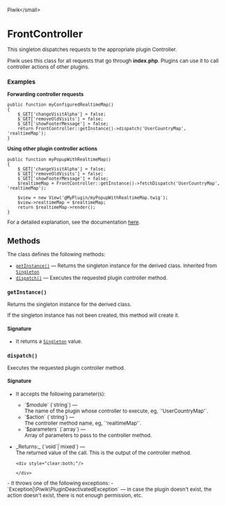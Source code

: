 <small>Piwik\</small>

FrontController
===============

This singleton dispatches requests to the appropriate plugin Controller.

Piwik uses this class for all requests that go through **index.php**. Plugins can
use it to call controller actions of other plugins.

### Examples

**Forwarding controller requests**

    public function myConfiguredRealtimeMap()
    {
        $_GET['changeVisitAlpha'] = false;
        $_GET['removeOldVisits'] = false;
        $_GET['showFooterMessage'] = false;
        return FrontController::getInstance()->dispatch('UserCountryMap', 'realtimeMap');
    }

**Using other plugin controller actions**

    public function myPopupWithRealtimeMap()
    {
        $_GET['changeVisitAlpha'] = false;
        $_GET['removeOldVisits'] = false;
        $_GET['showFooterMessage'] = false;
        $realtimeMap = FrontController::getInstance()->fetchDispatch('UserCountryMap', 'realtimeMap');

        $view = new View('@MyPlugin/myPopupWithRealtimeMap.twig');
        $view->realtimeMap = $realtimeMap;
        return $realtimeMap->render();
    }

For a detailed explanation, see the documentation [here](http://piwik.org/docs/plugins/framework-overview).

Methods
-------

The class defines the following methods:

- [`getInstance()`](#getinstance) &mdash; Returns the singleton instance for the derived class. Inherited from [`Singleton`](../Piwik/Singleton.md)
- [`dispatch()`](#dispatch) &mdash; Executes the requested plugin controller method.

<a name="getinstance" id="getinstance"></a>
<a name="getInstance" id="getInstance"></a>
### `getInstance()`

Returns the singleton instance for the derived class.

If the singleton instance
has not been created, this method will create it.

#### Signature

- It returns a [`Singleton`](../Piwik/Singleton.md) value.

<a name="dispatch" id="dispatch"></a>
<a name="dispatch" id="dispatch"></a>
### `dispatch()`

Executes the requested plugin controller method.

#### Signature

-  It accepts the following parameter(s):

   <ul>
   <li>
      <div markdown="1" class="parameter">
      `$module` (`string`) &mdash;

      <div markdown="1" class="param-desc"> The name of the plugin whose controller to execute, eg, `'UserCountryMap'`.</div>

      <div style="clear:both;"/>

      </div>
   </li>
   <li>
      <div markdown="1" class="parameter">
      `$action` (`string`) &mdash;

      <div markdown="1" class="param-desc"> The controller method name, eg, `'realtimeMap'`.</div>

      <div style="clear:both;"/>

      </div>
   </li>
   <li>
      <div markdown="1" class="parameter">
      `$parameters` (`array`) &mdash;

      <div markdown="1" class="param-desc"> Array of parameters to pass to the controller method.</div>

      <div style="clear:both;"/>

      </div>
   </li>
   </ul>

<ul>
  <li>
    <div markdown="1" class="parameter">
    _Returns:_  (`void`|`mixed`) &mdash;
    <div markdown="1" class="param-desc">The returned value of the call. This is the output of the controller method.</div>

    <div style="clear:both;"/>

    </div>
  </li>
</ul>
- It throws one of the following exceptions:
    - `Exception|\Piwik\PluginDeactivatedException` &mdash; in case the plugin doesn&#039;t exist, the action doesn&#039;t exist, there is not enough permission, etc.

